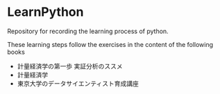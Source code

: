 # LearnPython
Repository for recording the learning process of python.

These learning steps follow the exercises in the content of the following books

- 計量経済学の第一歩 実証分析のススメ
- 計量経済学
- 東京大学のデータサイエンティスト育成講座
